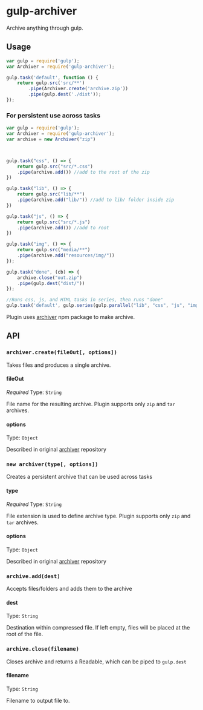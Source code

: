 # gulp-archiver
Archive anything through gulp. 

## Usage

```js
var gulp = require('gulp');
var Archiver = require('gulp-archiver');

gulp.task('default', function () {
	return gulp.src('src/**')
		.pipe(Archiver.create('archive.zip'))
		.pipe(gulp.dest('./dist'));
});
```
### For persistent use across tasks

```js
var gulp = require('gulp');
var Archiver = require('gulp-archiver');
var archive = new Archiver("zip")



gulp.task("css", () => {
	return gulp.src("src/*.css")
	.pipe(archive.add()) //add to the root of the zip
})

gulp.task("lib", () => {
	return gulp.src("lib/**")
	.pipe(archive.add("lib/")) //add to lib/ folder inside zip
})

gulp.task("js", () => {
	return gulp.src("src/*.js")
	.pipe(archive.add()) //add to root
})

gulp.task("img", () => {
    return gulp.src("media/**")
    .pipe(archive.add("resources/img/")) 
});

gulp.task("done", (cb) => {
	archive.close("out.zip")
	.pipe(gulp.dest("dist/"))
});

//Runs css, js, and HTML tasks in series, then runs "done"
gulp.task('default', gulp.series(gulp.parallel("lib", "css", "js", "img"), "done"));
```

Plugin uses [archiver](https://www.npmjs.org/package/archiver) npm package to make archive. 

## API

### `archiver.create(fileOut[, options])`

Takes files and produces a single archive.

#### fileOut

*Required*
Type: `String`

File name for the resulting archive. Plugin supports only `zip` and `tar` archives.

#### options

Type: `Object`

Described in original [archiver](https://github.com/archiverjs/node-archiver#zip) repository



### `new archiver(type[, options])`

Creates a persistent archive that can be used across tasks

#### type

*Required*
Type: `String`

File extension is used to define archive type. Plugin supports only `zip` and `tar` archives.

#### options

Type: `Object`

Described in original [archiver](https://github.com/archiverjs/node-archiver#zip) repository


### `archive.add(dest)`

Accepts files/folders and adds them to the archive

#### dest

Type: `String`

Destination within compressed file. If left empty, files will be placed at the root of the file.

### `archive.close(filename)`

Closes archive and returns a Readable, which can be piped to `gulp.dest`

#### filename

Type: `String`

Filename to output file to.
